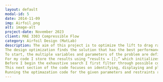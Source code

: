 ```yaml
---
layout: default
modal-id: 5
date: 2014-11-09
img: Airfoil.png
alt: image-alt
project-date: November 2023
client: MAE 3303 Compressible Flow
category: Airfoil Design (MatLab)
description: The aim of this project is to optimize the lift to drag ratio, L/D, of a biconvex airfoil in supersonic flow with a free stream Mach number of 3.0. This design must maintain the constraints of having a pitching moment coefficient about the leading edge of 0.1 magnitude, while also achieving a minimal lift coefficient of 0.3. The structural criteria of the airfoil must also adhere to the thickness constraints of minimum total thickness of upper and lower surface being at least 10% of the chord. 
The design optimization finds the solution that has the best performance while satisfying the given constraints through a process that is both systematic and efficient. In this project in particular, an exhaustive search method was leveraged, dividing each of the design variables within a chosen range and then nested loop through all elements. Within this loop the airfoils upper and lower surfaces are constructed to calculate the aerodynamic coefficients, checking if all design constraints are met. Using this method, the code is able to examine every possible combination of the design parameters, which in term ensures that the best solution will be found, however this does have a high computational cost and will take quite a while to complete. 
To start, the multiple variables and parameters of the problem are defined. Mach number is set to 3.0, chord length is set to 1, the normalized length of the chord, and the number of segments is set to 30 for both upper and lower surface providing a good balance between accuracy and computational efficiency. Alpha (angle of attack) is given a range of 0 to 10 with step increments of 0.1, given in code by “alpha_range = 0:0.1:10”. Upper and lower thickness is given a range of 0.00 to 0.1 with increments of 0.01, this seems to be an ideal range as it allows for the total thickness to sum to 0.1, or 10% of the chord length, while still being within normal supersonic airfoil thickness, i.e. not looping through cases where L/D would obviously not be optimized. The location along the x-axis where the max surface thickness occurs is also set within the bounds of 1/3 to 2/3 of the chord length, also with increments of 0.1. This is the division of the design variables into ranges, as outlined in the exhaustive search outline. The constraints are also set to their respective values, minimum thickness as 0.1, minimum lift coefficient as 0.3, and maximum moment about the leading edge as 0.1. 
For my code I store the results using “results = [];” which initializes an empty array, or matrix named results, tha will eventually contain rows of data representing one feasible design. By doing so I ensure that the program has a clean slate to store all qualifying designs found in the search. 
Before I begin the exhaustive search I first filter through possible combinations of upper and lower thickness that will meet the total thickness constraint. This is done using and if, continue, end statement. If the upper and lower thickness is less than the minimum thickness requirement, end, otherwise continue. This saves a lot of computational time by ruling out possible combinations that would not meet the thickness constraints. Next, I begin the exhaustive search and nested looping by first generating the geometry of the airfoil. For the xaxis components of the upper and lower surfaces, determined using “linspace(0, chord, nsu+1)”, generating a series of equally spaced points from zero to the length of the code, where Nsu+1 generates the total number of points generated. For these values of x coordinates the y coordinates are computed using the equation given in equation 1. For the different angle of attacks, I run the given function, clcdcms, as mentioned in the project definition. This function pulls from the other values already done before the loop, in the case of upper and lower thickness as well as the number of segments on each surface, and those done with the loop, such as the x and y coordinates of the points of the upper and lower surfaces. This program outputs the values of the lift, drag, pressure, and moment coefficients, as well as computing the upper and lower thickness and where they occur on the x-axis. From the coefficients of lift and drag, the lift to drag ratio can be calculated for each feasible design, by dividing lift coefficients by the drag coefficient. The last loop checks that the aerodynamic performance properties meet the required constraints, if they do the results are stored in the results array that was initialized earlier in the program. Finally, a series of end commands are used to stop each loop. 
This next section of the code focuses on identifying, displaying and plotting the best airfoil configurations based on lift to drag ratio among the feasible designs. First the results array is checked to ensure that there were feasible designs that were stored. If there are feasible designs stored, it then sorts through to find the design with the highest lift to drag ratio. Then the inputs from this design are stored as “best_idx” in the best airfoil array. With the best airfoil array the code generates the x and y coordinates that define its shape. This is possible by using linspace again to define upper and lower x coordinates, and then calculating the y coordinates of both surfaces from equation 1 and the thickness values. Proper alignment is ensured by setting the y values of x = 0 and x = 1 to zero. Next the code recalculates the aerodynamic coefficients from the best airfoil array input values. Once calculated, it displays  a summary of the best airfoils output along with surface thickness, thickness x-axis locations, angle of attack, and lift to drag ratio. Lastly the geometry of the airfoil is plotted from the shape calculated as mentioned above. The graph includes axis titles and color coordination for both surfaces to provide a visual representation of the optimal airfoil. The last section of code performs post processing on the aerodynamic data stored in the results array. First it sets a threshold for lift to drag ratio, anything with positive lift to drag will be considered in the filtered results. The precision is also set to 2, this allows larger groupings of different ratios to be combined as there was not a significant change. The code then loops through each row of the results array, adding the rounded value to a list of unique lifts to drag ratios. It then adds that entire row from the results array to the filtered results array. This ensures that repetitive ratios are not displayed. Once the filtering is complete the code rounds the coefficients of lift, drag, and moments to 3 decimal places and the lift to drag ratio to 2 decimals, converting the filtered results array into a table with clearly labeled columns for easier viewing. Finally, the table is saved as an Excel worksheet for ease of importing into the report. 
Running the optimazation code for the given parameters and restraints resulted in an airfoil with an angle of attack of 9.7, upper and lower thickness of 0.02 and 0.08 respectively. The x-axis locations of these thickness were 0.60 for the upper and 0.53 for the lower. Lift, drag, and moment coefficients were as follows, 0.3002, 0.0916, and 0.0996 nose down, resulting in a lift to drag ratio of 3.28.
---
```

